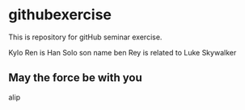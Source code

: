 # githubexercise
This is repository for gitHub seminar exercise.

Kylo Ren is Han Solo son name ben
Rey is related to Luke Skywalker
## May the force be with you
alip



